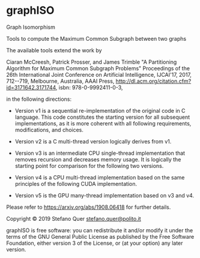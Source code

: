 # graphISO
Graph Isomorphism

Tools to compute the Maximum Common Subgraph between two graphs

The available tools extend the work by

Ciaran McCreesh, Patrick Prosser, and James Trimble
"A Partitioning Algorithm for Maximum Common Subgraph Problems"
Proceedings of the 26th International Joint Conference on Artificial
Intelligence, IJCAI'17, 2017, 712--719, Melbourne, Australia,
AAAI Press, http://dl.acm.org/citation.cfm?id=3171642.3171744,
isbn: 978-0-9992411-0-3,

in the following directions:

- Version v1 is a sequential re-implementation of the original
code in C language. This code constitutes the starting version
for all subsequent implementations, as it is more coherent with
all following requirements, modifications, and choices.

- Version v2 is a C multi-thread version logically derives from v1.

- Version v3 is an intermediate CPU single-thread implementation
that removes recursion and decreases memory usage.
It is logically the starting point for comparison for the following
two versions.

- Version v4 is a CPU multi-thread implementation based on the
same principles of the following CUDA implementation.

- Version v5 is the GPU many-thread implementation based on v3
and v4.

Please refer to
https://arxiv.org/abs/1908.06418
for further details.

Copyright © 2019 Stefano Quer <stefano.quer@polito.it>  


graphISO is free software: you can redistribute it and/or modify it under the terms of the GNU General Public License as published by the Free Software Foundation, either version 3 of the License, or (at your option) any later version.
